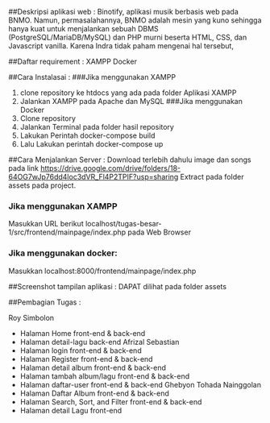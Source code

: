 ##Deskripsi aplikasi web :
Binotify, aplikasi musik berbasis web pada BNMO. Namun, permasalahannya, BNMO adalah mesin yang kuno sehingga hanya kuat untuk menjalankan sebuah DBMS (PostgreSQL/MariaDB/MySQL) dan PHP murni beserta HTML, CSS, dan Javascript vanilla. Karena Indra tidak paham mengenai hal tersebut,

##Daftar requirement :
XAMPP
Docker

##Cara Instalasai :
###Jika menggunakan XAMPP
1. clone repository ke htdocs yang ada pada folder Aplikasi XAMPP
2. Jalankan XAMPP pada Apache dan MySQL
###Jika menggunakan Docker
1. Clone repository
2. Jalankan Terminal pada folder hasil repository
3. Lakukan Perintah docker-compose build
4. Lalu Lakukan perintah docker-compose up


##Cara Menjalankan Server :
Download terlebih dahulu image dan songs pada link https://drive.google.com/drive/folders/18-64OG7wJp76dd4loc3dVR_Fl4P2TPIF?usp=sharing
Extract pada folder assets pada project.

### Jika menggunakan XAMPP
Masukkan URL berikut localhost/tugas-besar-1/src/frontend/mainpage/index.php pada Web Browser
### Jika menggunakan docker:
Masukkan localhost:8000/frontend/mainpage/index.php

##Screenshot tampilan aplikasi :
DAPAT dilihat pada folder assets

##Pembagian Tugas :

Roy Simbolon
- Halaman Home front-end & back-end
- Halaman detail-lagu back-end
Afrizal Sebastian
- Halaman login front-end & back-end
- Halaman Register front-end & back-end
- Halaman detail album front-end & back-end
- Halaman tambah album/lagu front-end & back-end
- Halaman daftar-user front-end & back-end
Ghebyon Tohada Nainggolan
- Halaman Daftar Album front-end & back-end
- Halaman Search, Sort, and Filter front-end & back-end
- Halaman detail Lagu front-end
